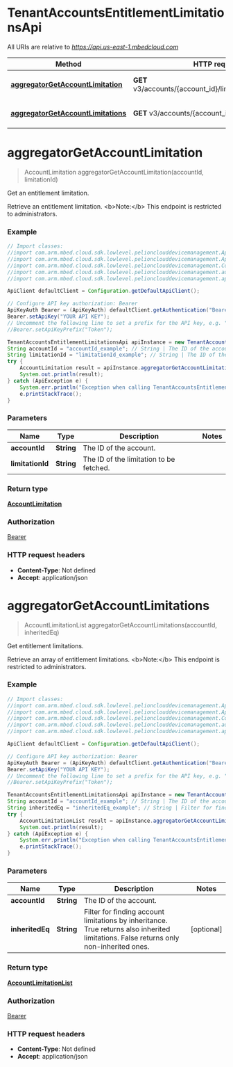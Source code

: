 # TenantAccountsEntitlementLimitationsApi

All URIs are relative to *https://api.us-east-1.mbedcloud.com*

Method | HTTP request | Description
------------- | ------------- | -------------
[**aggregatorGetAccountLimitation**](TenantAccountsEntitlementLimitationsApi.md#aggregatorGetAccountLimitation) | **GET** v3/accounts/{account_id}/limitations/{limitation_id} | Get an entitlement limitation.
[**aggregatorGetAccountLimitations**](TenantAccountsEntitlementLimitationsApi.md#aggregatorGetAccountLimitations) | **GET** v3/accounts/{account_id}/limitations | Get entitlement limitations.


<a name="aggregatorGetAccountLimitation"></a>
# **aggregatorGetAccountLimitation**
> AccountLimitation aggregatorGetAccountLimitation(accountId, limitationId)

Get an entitlement limitation.

Retrieve an entitlement limitation. &lt;b&gt;Note:&lt;/b&gt; This endpoint is restricted to administrators.

### Example
```java
// Import classes:
//import com.arm.mbed.cloud.sdk.lowlevel.pelionclouddevicemanagement.ApiClient;
//import com.arm.mbed.cloud.sdk.lowlevel.pelionclouddevicemanagement.ApiException;
//import com.arm.mbed.cloud.sdk.lowlevel.pelionclouddevicemanagement.Configuration;
//import com.arm.mbed.cloud.sdk.lowlevel.pelionclouddevicemanagement.auth.*;
//import com.arm.mbed.cloud.sdk.lowlevel.pelionclouddevicemanagement.api.TenantAccountsEntitlementLimitationsApi;

ApiClient defaultClient = Configuration.getDefaultApiClient();

// Configure API key authorization: Bearer
ApiKeyAuth Bearer = (ApiKeyAuth) defaultClient.getAuthentication("Bearer");
Bearer.setApiKey("YOUR API KEY");
// Uncomment the following line to set a prefix for the API key, e.g. "Token" (defaults to null)
//Bearer.setApiKeyPrefix("Token");

TenantAccountsEntitlementLimitationsApi apiInstance = new TenantAccountsEntitlementLimitationsApi();
String accountId = "accountId_example"; // String | The ID of the account.
String limitationId = "limitationId_example"; // String | The ID of the limitation to be fetched.
try {
    AccountLimitation result = apiInstance.aggregatorGetAccountLimitation(accountId, limitationId);
    System.out.println(result);
} catch (ApiException e) {
    System.err.println("Exception when calling TenantAccountsEntitlementLimitationsApi#aggregatorGetAccountLimitation");
    e.printStackTrace();
}
```

### Parameters

Name | Type | Description  | Notes
------------- | ------------- | ------------- | -------------
 **accountId** | **String**| The ID of the account. |
 **limitationId** | **String**| The ID of the limitation to be fetched. |

### Return type

[**AccountLimitation**](AccountLimitation.md)

### Authorization

[Bearer](../README.md#Bearer)

### HTTP request headers

 - **Content-Type**: Not defined
 - **Accept**: application/json

<a name="aggregatorGetAccountLimitations"></a>
# **aggregatorGetAccountLimitations**
> AccountLimitationList aggregatorGetAccountLimitations(accountId, inheritedEq)

Get entitlement limitations.

Retrieve an array of entitlement limitations. &lt;b&gt;Note:&lt;/b&gt; This endpoint is restricted to administrators.

### Example
```java
// Import classes:
//import com.arm.mbed.cloud.sdk.lowlevel.pelionclouddevicemanagement.ApiClient;
//import com.arm.mbed.cloud.sdk.lowlevel.pelionclouddevicemanagement.ApiException;
//import com.arm.mbed.cloud.sdk.lowlevel.pelionclouddevicemanagement.Configuration;
//import com.arm.mbed.cloud.sdk.lowlevel.pelionclouddevicemanagement.auth.*;
//import com.arm.mbed.cloud.sdk.lowlevel.pelionclouddevicemanagement.api.TenantAccountsEntitlementLimitationsApi;

ApiClient defaultClient = Configuration.getDefaultApiClient();

// Configure API key authorization: Bearer
ApiKeyAuth Bearer = (ApiKeyAuth) defaultClient.getAuthentication("Bearer");
Bearer.setApiKey("YOUR API KEY");
// Uncomment the following line to set a prefix for the API key, e.g. "Token" (defaults to null)
//Bearer.setApiKeyPrefix("Token");

TenantAccountsEntitlementLimitationsApi apiInstance = new TenantAccountsEntitlementLimitationsApi();
String accountId = "accountId_example"; // String | The ID of the account.
String inheritedEq = "inheritedEq_example"; // String | Filter for finding account limitations by inheritance. True returns also inherited limitations. False returns only non-inherited ones.
try {
    AccountLimitationList result = apiInstance.aggregatorGetAccountLimitations(accountId, inheritedEq);
    System.out.println(result);
} catch (ApiException e) {
    System.err.println("Exception when calling TenantAccountsEntitlementLimitationsApi#aggregatorGetAccountLimitations");
    e.printStackTrace();
}
```

### Parameters

Name | Type | Description  | Notes
------------- | ------------- | ------------- | -------------
 **accountId** | **String**| The ID of the account. |
 **inheritedEq** | **String**| Filter for finding account limitations by inheritance. True returns also inherited limitations. False returns only non-inherited ones. | [optional]

### Return type

[**AccountLimitationList**](AccountLimitationList.md)

### Authorization

[Bearer](../README.md#Bearer)

### HTTP request headers

 - **Content-Type**: Not defined
 - **Accept**: application/json

